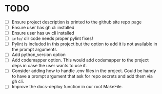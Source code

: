 # TODO

- [ ] Ensure project description is printed to the github site repo page
- [ ] Ensure user has gh cli installed
- [ ] Ensure user has uv cli installed
- [ ] `info/` dir code needs proper pylint fixes!
- [ ] Pylint is included in this project but the option to add it is not available in the prompt arguments
- [ ] Add python_version option
- [ ] Add codemapper option. This would add codemapper to the project deps in case the user wants to use it.
- [ ] Consider adding how to handle .env files in the project. Could be handy to have a prompt argument that ask for repo secrets and add them via gh cli.
- [ ] Improve the docs-deploy function in our root MakeFile.
